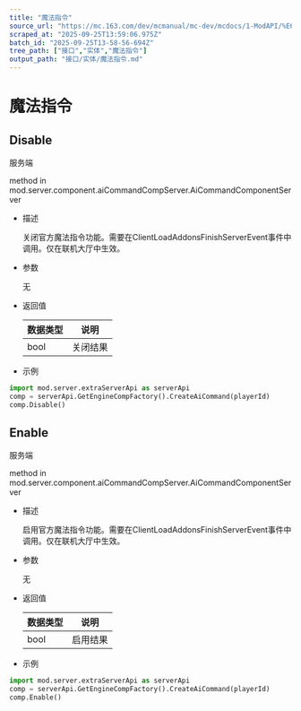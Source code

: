 ```yaml
---
title: "魔法指令"
source_url: "https://mc.163.com/dev/mcmanual/mc-dev/mcdocs/1-ModAPI/%E6%8E%A5%E5%8F%A3/%E5%AE%9E%E4%BD%93/%E9%AD%94%E6%B3%95%E6%8C%87%E4%BB%A4.html"
scraped_at: "2025-09-25T13:59:06.975Z"
batch_id: "2025-09-25T13-58-56-694Z"
tree_path: ["接口","实体","魔法指令"]
output_path: "接口/实体/魔法指令.md"
---
```


#  魔法指令

##  Disable

服务端

method in mod.server.component.aiCommandCompServer.AiCommandComponentServer

*   描述
    
    关闭官方魔法指令功能。需要在ClientLoadAddonsFinishServerEvent事件中调用。仅在联机大厅中生效。
    
*   参数
    
    无
    
*   返回值
    
    | 数据类型 | 说明 |
    | --- | --- |
    | bool | 关闭结果 |
    
*   示例
    

```python
import mod.server.extraServerApi as serverApi
comp = serverApi.GetEngineCompFactory().CreateAiCommand(playerId)
comp.Disable()

```

##  Enable

服务端

method in mod.server.component.aiCommandCompServer.AiCommandComponentServer

*   描述
    
    启用官方魔法指令功能。需要在ClientLoadAddonsFinishServerEvent事件中调用。仅在联机大厅中生效。
    
*   参数
    
    无
    
*   返回值
    
    | 数据类型 | 说明 |
    | --- | --- |
    | bool | 启用结果 |
    
*   示例
    

```python
import mod.server.extraServerApi as serverApi
comp = serverApi.GetEngineCompFactory().CreateAiCommand(playerId)
comp.Enable()

```